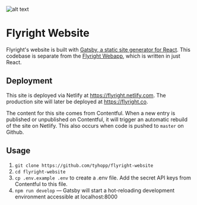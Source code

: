 ![alt text](https://github.com/tyhopp/flyright-website/raw/master/src/assets/img/logoS.png 'Flyright Logo')

# Flyright Website

Flyright's website is built with [Gatsby, a static site generator for React](https://www.gatsbyjs.org/). This codebase is separate from the [Flyright Webapp](https://github.com/tyhopp/flyright-webapp), which is written in just React.

## Deployment

This site is deployed via Netlify at https://flyright.netlify.com. The production site will later be deployed at https://flyright.co.

The content for this site comes from Contentful. When a new entry is published or unpublished on Contentful, it will trigger an automatic rebuild of the site on Netlify. This also occurs when code is pushed to `master` on Github.

## Usage

1.  `git clone https://github.com/tyhopp/flyright-website`
2.  `cd flyright-website`
3.  `cp .env.example .env` to create a .env file. Add the secret API keys from Contentful to this file.
4.  `npm run develop` — Gatsby will start a hot-reloading development environment accessible at localhost:8000
